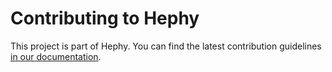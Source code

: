 # Contributing to Hephy

This project is part of Hephy. You can find the latest contribution
guidelines [in our documentation](https://docs.teamhephy.com/contributing/overview/).

